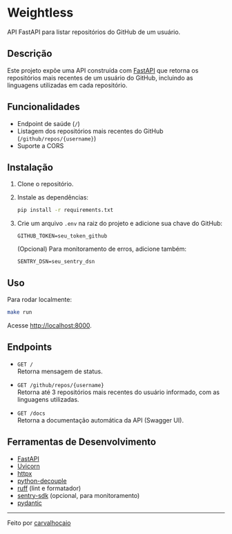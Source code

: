 # Weightless

API FastAPI para listar repositórios do GitHub de um usuário.

## Descrição

Este projeto expõe uma API construída com [FastAPI](https://fastapi.tiangolo.com/) que retorna
os repositórios mais recentes de um usuário do GitHub, incluindo as linguagens utilizadas em
cada repositório.

## Funcionalidades

- Endpoint de saúde (`/`)
- Listagem dos repositórios mais recentes do GitHub (`/github/repos/{username}`)
- Suporte a CORS

## Instalação

1. Clone o repositório.
2. Instale as dependências:

   ```sh
   pip install -r requirements.txt
   ```

3. Crie um arquivo `.env` na raiz do projeto e adicione sua chave do GitHub:

   ```
   GITHUB_TOKEN=seu_token_github
   ```

   (Opcional) Para monitoramento de erros, adicione também:
   ```
   SENTRY_DSN=seu_sentry_dsn
   ```

## Uso

Para rodar localmente:

```sh
make run
```

Acesse [http://localhost:8000](http://localhost:8000).

## Endpoints

- `GET /`  
  Retorna mensagem de status.

- `GET /github/repos/{username}`  
  Retorna até 3 repositórios mais recentes do usuário informado, com as linguagens utilizadas.

- `GET /docs`  
  Retorna a documentação automática da API (Swagger UI).

## Ferramentas de Desenvolvimento

- [FastAPI](https://fastapi.tiangolo.com/)
- [Uvicorn](https://www.uvicorn.org/)
- [httpx](https://www.python-httpx.org/)
- [python-decouple](https://github.com/henriquebastos/python-decouple)
- [ruff](https://github.com/astral-sh/ruff) (lint e formatador)
- [sentry-sdk](https://github.com/getsentry/sentry-python) (opcional, para monitoramento)
- [pydantic](https://docs.pydantic.dev/latest/)

---

Feito por [carvalhocaio](https://github.com/carvalhocaio)
